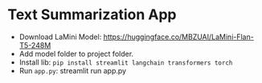 # Text Summarization App

- Download LaMini Model: https://huggingface.co/MBZUAI/LaMini-Flan-T5-248M
- Add model folder to project folder.
- Install lib:
  `pip install streamlit langchain transformers torch`
- Run `app.py`:
  streamlit run app.py

